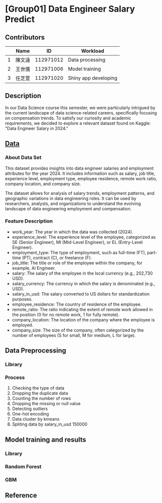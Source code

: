 # [Group01] Data Engineer Salary Predict

## Contributors 
||Name|ID|Workload|
|-|---|---|---|
|1| 陳文遠|112971012|Data processing|
|2| 王世儒|112971006|Model training|
|3| 任芝萱|112971020|Shiny app developing|

## Description

In our Data Science course this semester, we were particularly intrigued by the current landscape of data science-related careers, specifically focusing on compensation trends. To satisfy our curiosity and academic requirements, we decided to explore a relevant dataset found on Kaggle: "Data Engineer Salary in 2024."

## [Data](https://www.kaggle.com/datasets/chopper53/data-engineer-salary-in-2024)

### About Data Set

  This dataset provides insights into data engineer salaries and employment attributes for the year 2024.
  It includes information such as salary, job title, experience level, employment type, employee residence, remote work ratio, company location, and company size.
  
  The dataset allows for analysis of salary trends, employment patterns, and geographic variations in data engineering roles.
  It can be used by researchers, analysts, and organizations to understand the evolving landscape of data engineering employment and compensation.

### Feature Description
  - work_year: The year in which the data was collected (2024).
  - experience_level: The experience level of the employee, categorized as SE (Senior Engineer), MI (Mid-Level Engineer), or EL (Entry-Level Engineer).
  - employment_type: The type of employment, such as full-time (FT), part-time (PT), contract (C), or freelance (F).
  - job_title: The title or role of the employee within the company, for example, AI Engineer.
  - salary: The salary of the employee in the local currency (e.g., 202,730 USD).
  - salary_currency: The currency in which the salary is denominated (e.g., USD).
  - salary_in_usd: The salary converted to US dollars for standardization purposes.
  - employee_residence: The country of residence of the employee.
  - remote_ratio: The ratio indicating the extent of remote work allowed in the position (0 for no remote work, 1 for fully remote).
  - company_location: The location of the company where the employee is employed.
  - company_size: The size of the company, often categorized by the number of employees (S for small, M for medium, L for large).

## Data Preprocessing

### Library
### Process
1. Checking the type of data
2. Dropping the duplicate data
3. Counting the number of rows
4. Dropping the missing or null value
5. Detecting outliers
6. One-hot encoding
7. Data cluster by kmeans
8. Spliting data by salary_in_usd 150000

## Model training and results

### Library

### Random Forest

### GBM

## Reference

